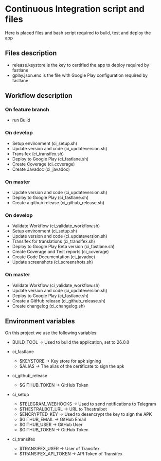 # Continuous Integration script and files

Here is placed files and bash script required to build, test and deploy the app

## Files description

- release.keystore is the key to certified the app to deploy required by fastlane
- gplay.json.enc is the file with Google Play configuration required by fastlane

## Workflow description

### On feature branch

- run Build

### On develop

- Setup environment (ci_setup.sh)
- Update version and code (ci_updateversion.sh)
- Transifex (ci_transifex.sh)
- Deploy to Google Play (ci_fastlane.sh)
- Create Coverage (ci_coverage)
- Create Javadoc (ci_javadoc)

### On master

- Update version and code (ci_updateversion.sh)
- Deploy to Google Play (ci_fastlane.sh)
- Create a github release (ci_github_release.sh)

### On develop

- Validate Workflow (ci_validate_workflow.sh)
- Setup environment (ci_setup.sh)
- Update version and code (ci_updateversion.sh)
- Transifex for translations (ci_transifex.sh)
- Deploy to Google Play Beta version (ci_fastlane.sh)
- Create Coverage and Test reports (ci_coverage)
- Create Code Documentation (ci_javadoc)
- Update screenshots (ci_screenshots.sh)

### On master

- Validate Workflow (ci_validate_workflow.sh)
- Update version and code (ci_updateversion.sh)
- Deploy to Google Play (ci_fastlane.sh)
- Create a GitHub release (ci_github_release.sh)
- Create changelog (ci_changelog.sh)

## Environment variables

On this project we use the following variables:

- BUILD_TOOL -> Used to build the application, set to 26.0.0

- ci_fastlane
  - $KEYSTORE -> Key store for apk signing
  - $ALIAS    -> The alias of the certificate to sign the apk
- ci_github_release
  - $GITHUB_TOKEN -> GitHub Token
- ci_setup
  - $TELEGRAM_WEBHOOKS -> Used to send notifications to Telegram
  - $THESTRALBOT_URL   -> URL to Thestralbot
  - $ENCRYPTED_KEY     -> Used to desencrypt the key to sign the APK
  - $GITHUB_EMAIL      -> GitHub Email
  - $GITHUB_USER       -> GitHub User
  - $GITHUB_TOKEN      -> GitHub Token
- ci_transifex
  - $TRANSIFEX_USER      -> User of Transifex
  - $TRANSIFEX_API_TOKEN -> API Token of Transifex
